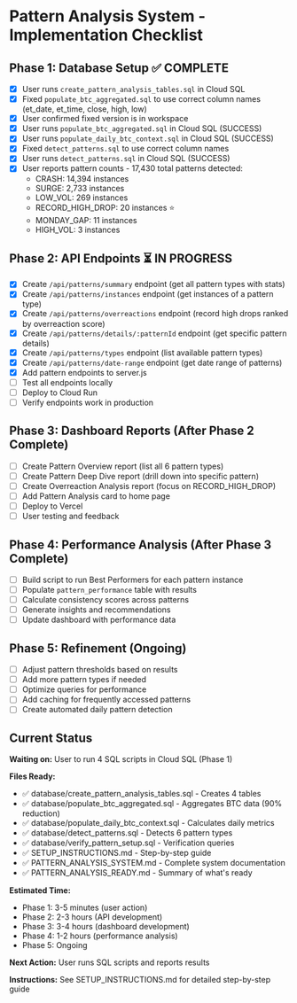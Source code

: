 # Pattern Analysis System - Implementation Checklist

## Phase 1: Database Setup ✅ COMPLETE
- [x] User runs `create_pattern_analysis_tables.sql` in Cloud SQL
- [x] Fixed `populate_btc_aggregated.sql` to use correct column names (et_date, et_time, close, high, low)
- [x] User confirmed fixed version is in workspace
- [x] User runs `populate_btc_aggregated.sql` in Cloud SQL (SUCCESS)
- [x] User runs `populate_daily_btc_context.sql` in Cloud SQL (SUCCESS)
- [x] Fixed `detect_patterns.sql` to use correct column names
- [x] User runs `detect_patterns.sql` in Cloud SQL (SUCCESS)
- [x] User reports pattern counts - 17,430 total patterns detected:
  - CRASH: 14,394 instances
  - SURGE: 2,733 instances
  - LOW_VOL: 269 instances
  - RECORD_HIGH_DROP: 20 instances ⭐
  - MONDAY_GAP: 11 instances
  - HIGH_VOL: 3 instances

## Phase 2: API Endpoints ⏳ IN PROGRESS
- [x] Create `/api/patterns/summary` endpoint (get all pattern types with stats)
- [x] Create `/api/patterns/instances` endpoint (get instances of a pattern type)
- [x] Create `/api/patterns/overreactions` endpoint (record high drops ranked by overreaction score)
- [x] Create `/api/patterns/details/:patternId` endpoint (get specific pattern details)
- [x] Create `/api/patterns/types` endpoint (list available pattern types)
- [x] Create `/api/patterns/date-range` endpoint (get date range of patterns)
- [x] Add pattern endpoints to server.js
- [ ] Test all endpoints locally
- [ ] Deploy to Cloud Run
- [ ] Verify endpoints work in production

## Phase 3: Dashboard Reports (After Phase 2 Complete)
- [ ] Create Pattern Overview report (list all 6 pattern types)
- [ ] Create Pattern Deep Dive report (drill down into specific pattern)
- [ ] Create Overreaction Analysis report (focus on RECORD_HIGH_DROP)
- [ ] Add Pattern Analysis card to home page
- [ ] Deploy to Vercel
- [ ] User testing and feedback

## Phase 4: Performance Analysis (After Phase 3 Complete)
- [ ] Build script to run Best Performers for each pattern instance
- [ ] Populate `pattern_performance` table with results
- [ ] Calculate consistency scores across patterns
- [ ] Generate insights and recommendations
- [ ] Update dashboard with performance data

## Phase 5: Refinement (Ongoing)
- [ ] Adjust pattern thresholds based on results
- [ ] Add more pattern types if needed
- [ ] Optimize queries for performance
- [ ] Add caching for frequently accessed patterns
- [ ] Create automated daily pattern detection

## Current Status
**Waiting on:** User to run 4 SQL scripts in Cloud SQL (Phase 1)

**Files Ready:**
- ✅ database/create_pattern_analysis_tables.sql - Creates 4 tables
- ✅ database/populate_btc_aggregated.sql - Aggregates BTC data (90% reduction)
- ✅ database/populate_daily_btc_context.sql - Calculates daily metrics
- ✅ database/detect_patterns.sql - Detects 6 pattern types
- ✅ database/verify_pattern_setup.sql - Verification queries
- ✅ SETUP_INSTRUCTIONS.md - Step-by-step guide
- ✅ PATTERN_ANALYSIS_SYSTEM.md - Complete system documentation
- ✅ PATTERN_ANALYSIS_READY.md - Summary of what's ready

**Estimated Time:**
- Phase 1: 3-5 minutes (user action)
- Phase 2: 2-3 hours (API development)
- Phase 3: 3-4 hours (dashboard development)
- Phase 4: 1-2 hours (performance analysis)
- Phase 5: Ongoing

**Next Action:** User runs SQL scripts and reports results

**Instructions:** See SETUP_INSTRUCTIONS.md for detailed step-by-step guide